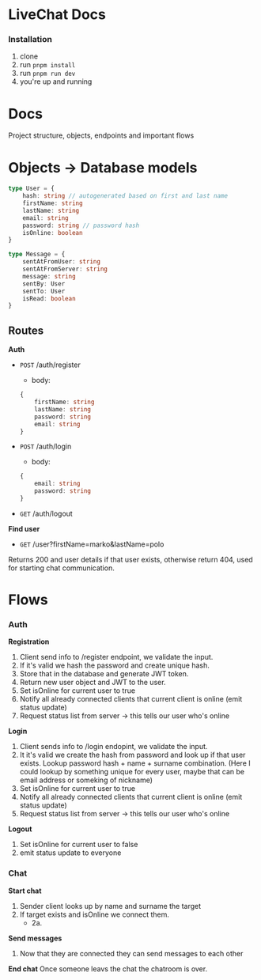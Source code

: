 # LiveChat Docs

### Installation

1. clone
2. run `pnpm install`
3. run `pnpm run dev`
4. you're up and running

# Docs

Project structure, objects, endpoints and important flows

# Objects -> Database models

```ts
type User = {
    hash: string // autogenerated based on first and last name
    firstName: string
    lastName: string
    email: string
    password: string // password hash
    isOnline: boolean
}
```

```ts
type Message = {
    sentAtFromUser: string
    sentAtFromServer: string
    message: string
    sentBy: User
    sentTo: User
    isRead: boolean
}
```

## Routes

**Auth**

-   `POST` /auth/register

    -   body:

    ```ts
    {
        firstName: string
        lastName: string
        password: string
        email: string
    }
    ```

-   `POST` /auth/login
    -   body:
    ```ts
    {
        email: string
        password: string
    }
    ```
-   `GET` /auth/logout

**Find user**

-   `GET` /user?firstName=marko&lastName=polo

Returns 200 and user details if that user exists, otherwise return 404, used for starting chat communication.

# Flows

### Auth

**Registration**

1. Client send info to /register endpoint, we validate the input.
2. If it's valid we hash the password and create unique hash.
3. Store that in the database and generate JWT token.
4. Return new user object and JWT to the user.
5. Set isOnline for current user to true
6. Notify all already connected clients that current client is online (emit status update)
7. Request status list from server -> this tells our user who's online

**Login**

1. Client sends info to /login endopint, we validate the input.
2. It it's valid we create the hash from password and look up if that user exists. Lookup password hash + name + surname combination. (Here I could lookup by something unique for every user, maybe that can be email address or someking of nickname)
3. Set isOnline for current user to true
4. Notify all already connected clients that current client is online (emit status update)
5. Request status list from server -> this tells our user who's online

**Logout**

1. Set isOnline for current user to false
2. emit status update to everyone

### Chat

**Start chat**

1. Sender client looks up by name and surname the target
2. If target exists and isOnline we connect them.
    - 2a.

**Send messages**

1. Now that they are connected they can send messages to each other

**End chat**
Once someone leavs the chat the chatroom is over.
